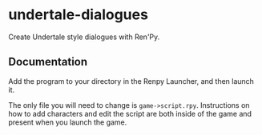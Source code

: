 # undertale-dialogues
Create Undertale style dialogues with Ren'Py.

## Documentation
Add the program to your directory in the Renpy Launcher, and then launch it. 


The only file you will need to change is `game->script.rpy`. 
Instructions on how to add characters and edit the script are both inside of the game and present when you launch the game.

